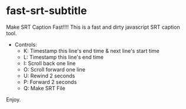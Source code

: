 # fast-srt-subtitle
Make SRT Caption Fast!!!! This is a fast and dirty javascript SRT caption tool.

* Controls:
  * K: Timestamp this line's end time & next line's start time 
  * L: Timestamp this line's end time
  * I: Scroll back one line 
  * O: Scroll forward one line
  * U: Rewind 2 seconds
  * P: Forward 2 seconds
  * Q: Make SRT File

Enjoy.
